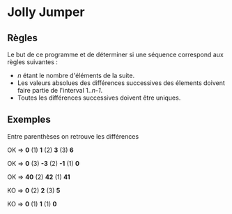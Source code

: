 # Jolly Jumper

## Règles

Le but de ce programme et de déterminer si une séquence correspond aux règles suivantes :

* *n* étant le nombre d'éléments de la suite.
* Les valeurs absolues des différences successives des élements doivent faire partie de l'interval 1..*n-1*.
* Toutes les différences successives doivent être uniques.

## Exemples

Entre parenthèses on retrouve les différences

OK => **0** (1) **1** (2) **3** (3) **6**

OK => **0** (3) **-3** (2) **-1** (1) **0**

OK => **40** (2) **42** (1) **41**

KO => **0** (2) **2** (3) **5**

KO => **0** (1) **1** (1) **0**
